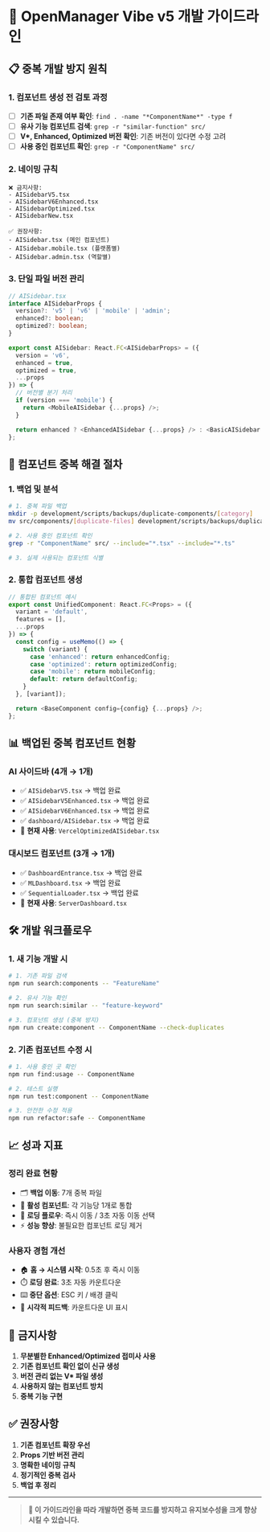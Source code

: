 # 🚀 OpenManager Vibe v5 개발 가이드라인

## 📋 **중복 개발 방지 원칙**

### 1. 컴포넌트 생성 전 검토 과정

- [ ] **기존 파일 존재 여부 확인**: `find . -name "*ComponentName*" -type f`
- [ ] **유사 기능 컴포넌트 검색**: `grep -r "similar-function" src/`
- [ ] **V\*, Enhanced, Optimized 버전 확인**: 기존 버전이 있다면 수정 고려
- [ ] **사용 중인 컴포넌트 확인**: `grep -r "ComponentName" src/`

### 2. 네이밍 규칙

```
❌ 금지사항:
- AISidebarV5.tsx
- AISidebarV6Enhanced.tsx
- AISidebarOptimized.tsx
- AISidebarNew.tsx

✅ 권장사항:
- AISidebar.tsx (메인 컴포넌트)
- AISidebar.mobile.tsx (플랫폼별)
- AISidebar.admin.tsx (역할별)
```

### 3. 단일 파일 버전 관리

```typescript
// AISidebar.tsx
interface AISidebarProps {
  version?: 'v5' | 'v6' | 'mobile' | 'admin';
  enhanced?: boolean;
  optimized?: boolean;
}

export const AISidebar: React.FC<AISidebarProps> = ({
  version = 'v6',
  enhanced = true,
  optimized = true,
  ...props
}) => {
  // 버전별 분기 처리
  if (version === 'mobile') {
    return <MobileAISidebar {...props} />;
  }

  return enhanced ? <EnhancedAISidebar {...props} /> : <BasicAISidebar {...props} />;
};
```

## 🔄 **컴포넌트 중복 해결 절차**

### 1. 백업 및 분석

```bash
# 1. 중복 파일 백업
mkdir -p development/scripts/backups/duplicate-components/[category]
mv src/components/[duplicate-files] development/scripts/backups/duplicate-components/[category]/

# 2. 사용 중인 컴포넌트 확인
grep -r "ComponentName" src/ --include="*.tsx" --include="*.ts"

# 3. 실제 사용되는 컴포넌트 식별
```

### 2. 통합 컴포넌트 생성

```typescript
// 통합된 컴포넌트 예시
export const UnifiedComponent: React.FC<Props> = ({
  variant = 'default',
  features = [],
  ...props
}) => {
  const config = useMemo(() => {
    switch (variant) {
      case 'enhanced': return enhancedConfig;
      case 'optimized': return optimizedConfig;
      case 'mobile': return mobileConfig;
      default: return defaultConfig;
    }
  }, [variant]);

  return <BaseComponent config={config} {...props} />;
};
```

## 📊 **백업된 중복 컴포넌트 현황**

### AI 사이드바 (4개 → 1개)

- ✅ `AISidebarV5.tsx` → 백업 완료
- ✅ `AISidebarV5Enhanced.tsx` → 백업 완료
- ✅ `AISidebarV6Enhanced.tsx` → 백업 완료
- ✅ `dashboard/AISidebar.tsx` → 백업 완료
- 🎯 **현재 사용**: `VercelOptimizedAISidebar.tsx`

### 대시보드 컴포넌트 (3개 → 1개)

- ✅ `DashboardEntrance.tsx` → 백업 완료
- ✅ `MLDashboard.tsx` → 백업 완료
- ✅ `SequentialLoader.tsx` → 백업 완료
- 🎯 **현재 사용**: `ServerDashboard.tsx`

## 🛠️ **개발 워크플로우**

### 1. 새 기능 개발 시

```bash
# 1. 기존 파일 검색
npm run search:components -- "FeatureName"

# 2. 유사 기능 확인
npm run search:similar -- "feature-keyword"

# 3. 컴포넌트 생성 (중복 방지)
npm run create:component -- ComponentName --check-duplicates
```

### 2. 기존 컴포넌트 수정 시

```bash
# 1. 사용 중인 곳 확인
npm run find:usage -- ComponentName

# 2. 테스트 실행
npm run test:component -- ComponentName

# 3. 안전한 수정 적용
npm run refactor:safe -- ComponentName
```

## 📈 **성과 지표**

### 정리 완료 현황

- 🗂️ **백업 이동**: 7개 중복 파일
- 🎯 **활성 컴포넌트**: 각 기능당 1개로 통합
- 🚀 **로딩 플로우**: 즉시 이동 / 3초 자동 이동 선택
- ⚡ **성능 향상**: 불필요한 컴포넌트 로딩 제거

### 사용자 경험 개선

- 🏠 **홈 → 시스템 시작**: 0.5초 후 즉시 이동
- ⏱️ **로딩 완료**: 3초 자동 카운트다운
- ⌨️ **중단 옵션**: ESC 키 / 배경 클릭
- 🎨 **시각적 피드백**: 카운트다운 UI 표시

## 🚫 **금지사항**

1. **무분별한 Enhanced/Optimized 접미사 사용**
2. **기존 컴포넌트 확인 없이 신규 생성**
3. **버전 관리 없는 V\* 파일 생성**
4. **사용하지 않는 컴포넌트 방치**
5. **중복 기능 구현**

## ✅ **권장사항**

1. **기존 컴포넌트 확장 우선**
2. **Props 기반 버전 관리**
3. **명확한 네이밍 규칙**
4. **정기적인 중복 검사**
5. **백업 후 정리**

---

> **📌 이 가이드라인을 따라 개발하면 중복 코드를 방지하고 유지보수성을 크게 향상시킬 수 있습니다.**

